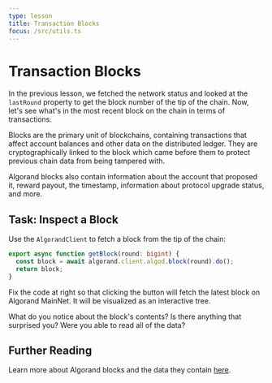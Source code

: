 ```yaml
---
type: lesson
title: Transaction Blocks
focus: /src/utils.ts
---
```


# Transaction Blocks

In the previous lesson, we fetched the network status and looked at the `lastRound` property to get the block number of the tip of the chain. Now, let's see what's in the most recent block on the chain in terms of transactions.

Blocks are the primary unit of blockchains, containing transactions that affect account balances and other data on the distributed ledger. They are cryptographically linked to the block which came before them to protect previous chain data from being tampered with.

Algorand blocks also contain information about the account that proposed it, reward payout, the timestamp, information about protocol upgrade status, and more.

## Task: Inspect a Block

Use the `AlgorandClient` to fetch a block from the tip of the chain:

```ts add={2,3}
export async function getBlock(round: bigint) {
  const block = await algorand.client.algod.block(round).do();
  return block;
}
```

Fix the code at right so that clicking the button will fetch the latest block on Algorand MainNet. It will be visualized as an interactive tree.

What do you notice about the block's contents? Is there anything that surprised you? Were you able to read all of the data?

## Further Reading

Learn more about Algorand blocks and the data they contain [here](http://dev.algorand.co/concepts/transactions/blocks).
